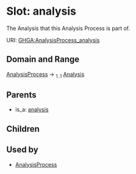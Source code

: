 
# Slot: analysis


The Analysis that this Analysis Process is part of.

URI: [GHGA:AnalysisProcess_analysis](https://w3id.org/GHGA/AnalysisProcess_analysis)


## Domain and Range

[AnalysisProcess](AnalysisProcess.md) &#8594;  <sub>1..1</sub> [Analysis](Analysis.md)

## Parents

 *  is_a: [analysis](analysis.md)

## Children


## Used by

 * [AnalysisProcess](AnalysisProcess.md)
